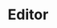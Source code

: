 ---
title: Editor
description: Insights and updates about the built-in editor tools for designing, placing assets, and testing games.
image:

# Badge style
style:
    background: "#2a9d8f"
    color: "#fff"
---